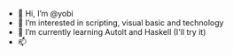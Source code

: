 - 👋 Hi, I’m @yobi
- 👀 I’m interested in scripting, visual basic and technology
- 🌱 I’m currently learning Autolt and Haskell (I'll try it)
- 📫 

<!---
nullbiteu/nullbiteu is a ✨ special ✨ repository because its `README.md` (this file) appears on your GitHub profile.
You can click the Preview link to take a look at your changes.
--->
